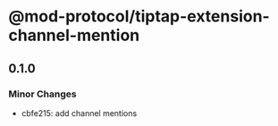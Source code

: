 # @mod-protocol/tiptap-extension-channel-mention

## 0.1.0

### Minor Changes

- cbfe215: add channel mentions
